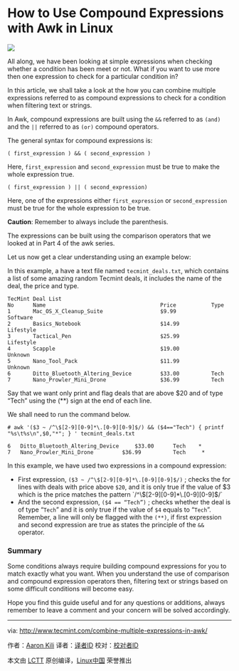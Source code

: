 How to Use Compound Expressions with Awk in Linux
====================================================

![](http://www.tecmint.com/wp-content/uploads/2016/05/Use-Compound-Expressions-with-Awk.png)

All along, we have been looking at simple expressions when checking whether a condition has been meet or not. What if you want to use more then one expression to check for a particular condition in?

In this article, we shall take a look at the how you can combine multiple expressions referred to as compound expressions to check for a condition when filtering text or strings.

In Awk, compound expressions are built using the `&&` referred to as `(and)` and the `||` referred to as `(or)` compound operators.

The general syntax for compound expressions is:

```
( first_expression ) && ( second_expression )
```

Here, `first_expression` and `second_expression` must be true to make the whole expression true.

```
( first_expression ) || ( second_expression) 
```

Here, one of the expressions either `first_expression` or `second_expression` must be true for the whole expression to be true.

**Caution**: Remember to always include the parenthesis.

The expressions can be built using the comparison operators that we looked at in Part 4 of the awk series.

Let us now get a clear understanding using an example below:

In this example, a have a text file named `tecmint_deals.txt`, which contains a list of some amazing random Tecmint deals, it includes the name of the deal, the price and type.

```
TecMint Deal List
No      Name                                    Price           Type
1       Mac_OS_X_Cleanup_Suite                  $9.99           Software
2       Basics_Notebook                         $14.99          Lifestyle
3       Tactical_Pen                            $25.99          Lifestyle
4       Scapple                                 $19.00          Unknown
5       Nano_Tool_Pack                          $11.99          Unknown
6       Ditto_Bluetooth_Altering_Device         $33.00          Tech
7       Nano_Prowler_Mini_Drone                 $36.99          Tech 
```

Say that we want only print and flag deals that are above $20 and of type “Tech” using the (**) sign at the end of each line.

We shall need to run the command below.

```
# awk '($3 ~ /^\$[2-9][0-9]*\.[0-9][0-9]$/) && ($4=="Tech") { printf "%s\t%s\n",$0,"*"; } ' tecmint_deals.txt 

6	Ditto_Bluetooth_Altering_Device		$33.00		Tech	*
7	Nano_Prowler_Mini_Drone			$36.99          Tech	 *
```

In this example, we have used two expressions in a compound expression:

- First expression, `($3 ~ /^\$[2-9][0-9]*\.[0-9][0-9]$/)` ; checks the for lines with deals with price above `$20`, and it is only true if the value of $3 which is the price matches the pattern `/^\$[2-9][0-9]*\.[0-9][0-9]$/`
- And the second expression, `($4 == “Tech”)` ; checks whether the deal is of type “`Tech`” and it is only true if the value of `$4` equals to “`Tech`”.
Remember, a line will only be flagged with the `(**)`, if first expression and second expression are true as states the principle of the `&&` operator.

### Summary

Some conditions always require building compound expressions for you to match exactly what you want. When you understand the use of comparison and compound expression operators then, filtering text or strings based on some difficult conditions will become easy.

Hope you find this guide useful and for any questions or additions, always remember to leave a comment and your concern will be solved accordingly.

--------------------------------------------------------------------------------

via: http://www.tecmint.com/combine-multiple-expressions-in-awk/

作者：[Aaron Kili][a]
译者：[译者ID](https://github.com/译者ID)
校对：[校对者ID](https://github.com/校对者ID)

本文由 [LCTT](https://github.com/LCTT/TranslateProject) 原创编译，[Linux中国](https://linux.cn/) 荣誉推出

[a]: http://www.tecmint.com/author/aaronkili/
